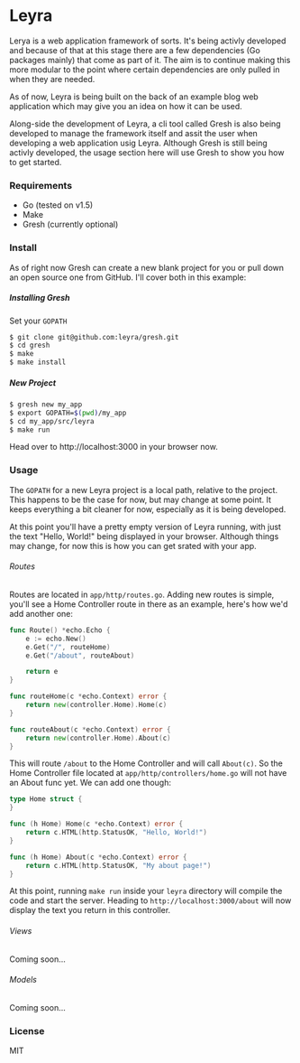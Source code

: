 # Leyra

Lerya is a web application framework of sorts. It's being activly developed and
because of that at this stage there are a few dependencies (Go packages mainly)
that come as part of it. The aim is to continue making this more modular to the
point where certain dependencies are only pulled in when they are needed.

As of now, Leyra is being built on the back of an example blog web application
which may give you an idea on how it can be used.

Along-side the development of Leyra, a cli tool called Gresh is also being
developed to manage the framework itself and assit the user when developing a
web application usig Leyra. Although Gresh is still being activly developed,
the usage section here will use Gresh to show you how to get started.

### Requirements

  - Go (tested on v1.5)
  - Make
  - Gresh (currently optional)

### Install

As of right now Gresh can create a new blank project for you or pull down an
open source one from GitHub. I'll cover both in this example:

##### Installing Gresh

Set your `GOPATH`

```bash
$ git clone git@github.com:leyra/gresh.git
$ cd gresh
$ make
$ make install
```

##### New Project

```bash
$ gresh new my_app
$ export GOPATH=$(pwd)/my_app
$ cd my_app/src/leyra
$ make run
```

Head over to http://localhost:3000 in your browser now.

### Usage

The `GOPATH` for a new Leyra project is a local path, relative to the project.
This happens to be the case for now, but may change at some point. It keeps
everything a bit cleaner for now, especially as it is being developed.

At this point you'll have a pretty empty version of Leyra running, with just
the text "Hello, World!" being displayed in your browser. Although things may
change, for now this is how you can get srated with your app.

###### Routes

Routes are located in `app/http/routes.go`. Adding new routes is simple, you'll
see a Home Controller route in there as an example, here's how we'd add another
one:

```go
func Route() *echo.Echo {
	e := echo.New()
	e.Get("/", routeHome)
	e.Get("/about", routeAbout)

	return e
}

func routeHome(c *echo.Context) error {
	return new(controller.Home).Home(c)
}

func routeAbout(c *echo.Context) error {
	return new(controller.Home).About(c)
}
```

This will route `/about` to the Home Controller and will call `About(c)`. So the
Home Controller file located at `app/http/controllers/home.go` will not have
an About func yet. We can add one though:

```go
type Home struct {
}

func (h Home) Home(c *echo.Context) error {
	return c.HTML(http.StatusOK, "Hello, World!")
}

func (h Home) About(c *echo.Context) error {
	return c.HTML(http.StatusOK, "My about page!")
}
```

At this point, running `make run` inside your `leyra` directory will compile the
code and start the server. Heading to `http://localhost:3000/about` will now
display the text you return in this controller.

###### Views

Coming soon...

###### Models

Coming soon...

### License

MIT
